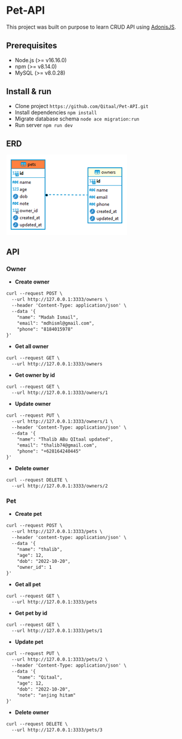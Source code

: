 # Pet-API
This project was built on purpose to learn CRUD API using [AdonisJS](https://adonisjs.com/).

## Prerequisites
- Node.js (>= v16.16.0)
- npm (>= v8.14.0)
- MySQL (>= v8.0.28)

## Install & run
- Clone project `https://github.com/Qitaal/Pet-API.git`
- Install dependencies `npm install`
- Migrate database schema `node ace migration:run`
- Run server `npm run dev`

## ERD
![ERD](other/erd.png)

## API
### Owner
- **Create owner**
```
curl --request POST \
  --url http://127.0.0.1:3333/owners \
  --header 'Content-Type: application/json' \
  --data '{
	"name": "Madah Ismail",
	"email": "mdhisml@gmail.com",
	"phone": "8184015978"
}'
```

- **Get all owner**
```
curl --request GET \
  --url http://127.0.0.1:3333/owners
```

- **Get owner by id**
```
curl --request GET \
  --url http://127.0.0.1:3333/owners/1
```

- **Update owner**
```
curl --request PUT \
  --url http://127.0.0.1:3333/owners/1 \
  --header 'Content-Type: application/json' \
  --data '{
	"name": "Thalib ABu QItaal updated",
	"email": "thalib74@gmail.com",
	"phone": "+628164240445"
}'
```

- **Delete owner**
```
curl --request DELETE \
  --url http://127.0.0.1:3333/owners/2
```


### Pet
- **Create pet**
```
curl --request POST \
  --url http://127.0.0.1:3333/pets \
  --header 'content-type: application/json' \
  --data '{
	"name": "thalib",
	"age": 12,
	"dob": "2022-10-20",
	"owner_id": 1
}'
```

- **Get all pet**
```
curl --request GET \
  --url http://127.0.0.1:3333/pets
```

- **Get pet by id**
```
curl --request GET \
  --url http://127.0.0.1:3333/pets/1
```

- **Update pet**
```
curl --request PUT \
  --url http://127.0.0.1:3333/pets/2 \
  --header 'Content-Type: application/json' \
  --data '{
	"name": "Qitaal",
	"age": 12,
	"dob": "2022-10-20",
	"note": "anjing hitam"
}'
```

- **Delete owner**
```
curl --request DELETE \
  --url http://127.0.0.1:3333/pets/3
```
